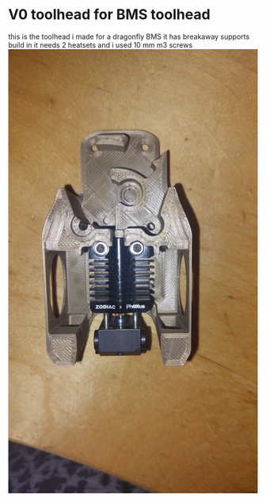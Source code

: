 # V0 toolhead for BMS toolhead
this is the toolhead i made for a dragonfly BMS it has breakaway supports build in it needs 2 heatsets and i used 10 mm m3 screws
![This is an image](https://github.com/PMvE/Voron_mods/blob/main/V0_BMS%20toolhead/BMS_mount.jpg)
